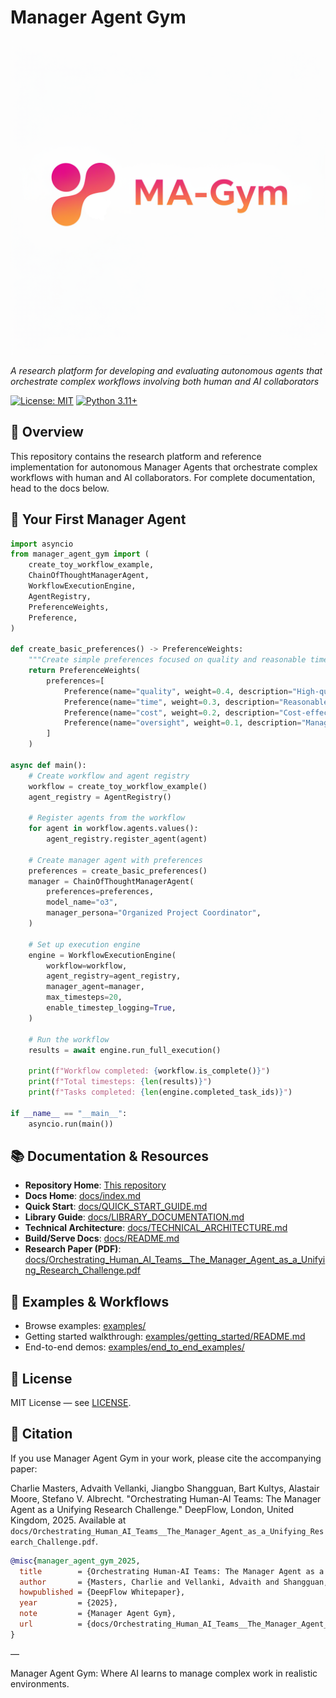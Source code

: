 # Manager Agent Gym

![DeepFlow Logo](docs/logo.png)

*A research platform for developing and evaluating autonomous agents that orchestrate complex workflows involving both human and AI collaborators*

[![License: MIT](https://img.shields.io/badge/License-MIT-yellow.svg)](https://opensource.org/licenses/MIT)
[![Python 3.11+](https://img.shields.io/badge/python-3.11+-blue.svg)](https://www.python.org/downloads/)

## 🎯 Overview
This repository contains the research platform and reference implementation for autonomous Manager Agents that orchestrate complex workflows with human and AI collaborators. For complete documentation, head to the docs below.

## 🚀 Your First Manager Agent

```python
import asyncio
from manager_agent_gym import (
    create_toy_workflow_example,
    ChainOfThoughtManagerAgent,
    WorkflowExecutionEngine,
    AgentRegistry,
    PreferenceWeights,
    Preference,
)

def create_basic_preferences() -> PreferenceWeights:
    """Create simple preferences focused on quality and reasonable timelines."""
    return PreferenceWeights(
        preferences=[
            Preference(name="quality", weight=0.4, description="High-quality deliverables"),
            Preference(name="time", weight=0.3, description="Reasonable timeline"),
            Preference(name="cost", weight=0.2, description="Cost-effective execution"),
            Preference(name="oversight", weight=0.1, description="Manageable oversight"),
        ]
    )

async def main():
    # Create workflow and agent registry
    workflow = create_toy_workflow_example()
    agent_registry = AgentRegistry()
    
    # Register agents from the workflow
    for agent in workflow.agents.values():
        agent_registry.register_agent(agent)
    
    # Create manager agent with preferences
    preferences = create_basic_preferences()
    manager = ChainOfThoughtManagerAgent(
        preferences=preferences,
        model_name="o3",
        manager_persona="Organized Project Coordinator",
    )
    
    # Set up execution engine
    engine = WorkflowExecutionEngine(
        workflow=workflow,
        agent_registry=agent_registry,
        manager_agent=manager,
        max_timesteps=20,
        enable_timestep_logging=True,
    )
    
    # Run the workflow
    results = await engine.run_full_execution()
    
    print(f"Workflow completed: {workflow.is_complete()}")
    print(f"Total timesteps: {len(results)}")
    print(f"Tasks completed: {len(engine.completed_task_ids)}")

if __name__ == "__main__":
    asyncio.run(main())
```


## 📚 Documentation & Resources

- **Repository Home**: [This repository](.)
- **Docs Home**: [docs/index.md](docs/index.md)
- **Quick Start**: [docs/QUICK_START_GUIDE.md](docs/QUICK_START_GUIDE.md)
- **Library Guide**: [docs/LIBRARY_DOCUMENTATION.md](docs/LIBRARY_DOCUMENTATION.md)
- **Technical Architecture**: [docs/TECHNICAL_ARCHITECTURE.md](docs/TECHNICAL_ARCHITECTURE.md)
- **Build/Serve Docs**: [docs/README.md](docs/README.md)
- **Research Paper (PDF)**: [docs/Orchestrating_Human_AI_Teams__The_Manager_Agent_as_a_Unifying_Research_Challenge.pdf](docs/Orchestrating_Human_AI_Teams__The_Manager_Agent_as_a_Unifying_Research_Challenge.pdf)

## 🧪 Examples & Workflows

- Browse examples: [examples/](examples/)
- Getting started walkthrough: [examples/getting_started/README.md](examples/getting_started/README.md)
- End-to-end demos: [examples/end_to_end_examples/](examples/end_to_end_examples/)

## 📝 License

MIT License — see [LICENSE](LICENSE).

## 📖 Citation

If you use Manager Agent Gym in your work, please cite the accompanying paper:

Charlie Masters, Advaith Vellanki, Jiangbo Shangguan, Bart Kultys, Alastair Moore, Stefano V. Albrecht. "Orchestrating Human-AI Teams: The Manager Agent as a Unifying Research Challenge." DeepFlow, London, United Kingdom, 2025. Available at `docs/Orchestrating_Human_AI_Teams__The_Manager_Agent_as_a_Unifying_Research_Challenge.pdf`.

```bibtex
@misc{manager_agent_gym_2025,
  title        = {Orchestrating Human-AI Teams: The Manager Agent as a Unifying Research Challenge},
  author       = {Masters, Charlie and Vellanki, Advaith and Shangguan, Jiangbo and Kultys, Bart and Moore, Alastair and Albrecht, Stefano V.},
  howpublished = {DeepFlow Whitepaper},
  year         = {2025},
  note         = {Manager Agent Gym},
  url          = {docs/Orchestrating_Human_AI_Teams__The_Manager_Agent_as_a_Unifying_Research_Challenge.pdf}
}
```

—

Manager Agent Gym: Where AI learns to manage complex work in realistic environments.